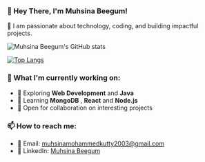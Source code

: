 ### 👋 Hey There, I'm Muhsina Beegum!

🌟 I am passionate about technology, coding, and building impactful projects. 


![Muhsina Beegum's GitHub stats](https://github-readme-stats.vercel.app/api?username=muhsina419&show_icons=true&theme=radical&count_private=true&hide=stars&line_height=30)

[![Top Langs](https://github-readme-stats.vercel.app/api/top-langs/?username=muhsina419&layout=compact&theme=radical)](https://github.com/muhsina419/github-readme-stats)

### 🌱 What I'm currently working on:
- 🔭 Exploring **Web Development** and **Java**
- 🌱 Learning **MongoDB** , **React** and **Node.js**
- 🤝 Open for collaboration on interesting projects

### 📫 How to reach me:
- 📧 Email: muhsinamohammedkutty2003@gmail.com
- 💬 LinkedIn: [Muhsina Beegum](https://www.linkedin.com//in/muhsina-beegum)
